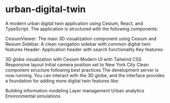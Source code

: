 # urban-digital-twin
A modern urban digital twin application using Cesium, React, and TypeScript. 
 The application is structured with the following components:

CesiumViewer: The main 3D visualization component using Cesium and Resium
Sidebar: A clean navigation sidebar with common digital twin features
Header: Application header with search functionality
Key features:

3D globe visualization with Cesium
Modern UI with Tailwind CSS
Responsive layout
Initial camera position set to New York City
Clean component structure following best practices
The development server is now running. You can interact with the 3D globe, and the interface provides a foundation for adding more digital twin features like:

Building information modeling
Layer management
Urban analytics
Environmental simulations
